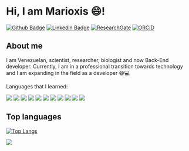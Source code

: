 # Hi, I am Marioxis 😄!

[![Github Badge](https://img.shields.io/badge/-Github-000?style=flat-square&logo=Github&logoColor=white&link=https://github.com/marioxis)](https://github.com/marioxis) [![Linkedin Badge](https://img.shields.io/badge/-LinkedIn-blue?style=flat-square&logo=Linkedin&logoColor=white&link=https://www.linkedin.com/in/marioxis-macias-cuyare/)](https://www.linkedin.com/in/marioxis-macias-cuyare/) [![ResearchGate](https://img.shields.io/badge/Research_Gate-00CCBB.svg?&style=flat-square-&logo=ResearchGate&logoColor=white&link=https://www.researchgate.net/profile/Marioxis-Macias-Cuyare)](https://www.researchgate.net/profile/Marioxis-Macias-Cuyare) [![ORCID](https://img.shields.io/badge/orcid-A6CE39?style=flat-square&logo=orcid&logoColor=white&link=https://orcid.org/0000-0002-7816-2830)](https://orcid.org/0000-0002-7816-2830) 



## About me

I am Venezuelan, scientist, researcher, biologist and now Back-End developer. Currently, I am in a professional transition towards technology and I am expanding in the field as a developer 😄💻

Languages that I learned:

![](https://img.shields.io/badge/CSS3-1572B6?style=for-the-badge&logo=css3&logoColor=white) ![](https://img.shields.io/badge/HTML5-E34F26?style=for-the-badge&logo=html5&logoColor=white) ![](https://img.shields.io/badge/JavaScript-323330?style=for-the-badge&logo=javascript&logoColor=F7DF1E) ![](https://img.shields.io/badge/json-5E5C5C?style=for-the-badge&logo=json&logoColor=white) ![](https://img.shields.io/badge/Insomnia-5849be?style=for-the-badge&logo=Insomnia&logoColor=white) ![](https://img.shields.io/badge/MongoDB-4EA94B?style=for-the-badge&logo=mongodb&logoColor=white) ![](https://img.shields.io/badge/MySQL-005C84?style=for-the-badge&logo=mysql&logoColor=white) ![](https://img.shields.io/badge/Node.js-339933?style=for-the-badge&logo=nodedotjs&logoColor=white) ![](https://img.shields.io/badge/Python-FFD43B?style=for-the-badge&logo=python&logoColor=blue) ![](https://img.shields.io/badge/R-276DC3?style=for-the-badge&logo=r&logoColor=white) ![](https://img.shields.io/badge/Swagger-85EA2D?style=for-the-badge&logo=Swagger&logoColor=white)


## Top languages

[![Top Langs](https://github-readme-stats.vercel.app/api/top-langs/?username=marioxis&PAT_1)](https://github.com/marioxis)

![](https://komarev.com/ghpvc/?username=marioxis&color=ff69b4)


